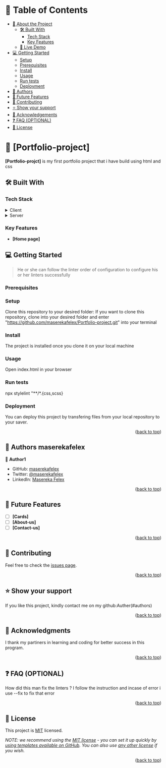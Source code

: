 <a name="readme-top"></a>


# 📗 Table of Contents

- [📖 About the Project](#about-project)
  - [🛠 Built With](#built-with)
    - [Tech Stack](#tech-stack)
    - [Key Features](#key-features)
  - [🚀 Live Demo](#live-demo)
- [💻 Getting Started](#getting-started)
  - [Setup](#setup)
  - [Prerequisites](#prerequisites)
  - [Install](#install)
  - [Usage](#usage)
  - [Run tests](#run-tests)
  - [Deployment](#triangular_flag_on_post-deployment)
- [👥 Authors](#authors)
- [🔭 Future Features](#future-features)
- [🤝 Contributing](#contributing)
- [⭐️ Show your support](#support)
- [🙏 Acknowledgements](#acknowledgements)
- [❓ FAQ (OPTIONAL)](#faq)
- [📝 License](#license)


# 📖 [Portfolio-project] <a name="about-project"></a>

**[Portfolio-projct]** is my first portfolio project that i have build using html and css

## 🛠 Built With <a name="built-with"></a>

### Tech Stack <a name="tech-stack"></a>

<details>
  <summary>Client</summary>
  <ul>
    <li><a href="#">HTML</a></li>
  </ul>
</details>

<details>
  <summary>Server</summary>
  <ul>
    <li><a href="#">CSS</a></li>
  </ul>
</details>


### Key Features <a name="key-features"></a>

- **[Home page]**


## 💻 Getting Started <a name="getting-started"></a>

> He or she can follow the linter order of configuration to configure his or her linters successfully

### Prerequisites

### Setup

Clone this repository to your desired folder:
If you want to clone this repository, clone into your desired folder and enter "https://github.com/maserekafelex/Portfolio-project.git" into your terminal

### Install

The project is installed once you clone it on your local machine

### Usage

Open index.html in your browser
### Run tests

npx stylelint "**/*.{css,scss}

### Deployment

You can deploy this project by transfering files from your local repository to your saver.

<p align="right">(<a href="#readme-top">back to top</a>)</p>


## 👥 Authors <a name="Masereksfelex">maserekafelex</a>

👤 **Author1**

- GitHub: [maserekafelex](https://github.com/githubmaserekafelex)
- Twitter: [@maserekafelex](https://twitter.com/twittermaserekafelex)
- LinkedIn: [Masereka Felex](https://linkedin.com/in/linkedinMaserekafelex)

<p align="right">(<a href="#readme-top">back to top</a>)</p>

## 🔭 Future Features <a name="future-features"></a>

- [ ] **[Cards]**
- [ ] **[About-us]**
- [ ] **[Contact-us]**

<p align="right">(<a href="#readme-top">back to top</a>)</p>


## 🤝 Contributing <a name="contributing"></a>


Feel free to check the [issues page](../../issues/).

<p align="right">(<a href="#readme-top">back to top</a>)</p>


## ⭐️ Show your support <a name="support"></a>


If you like this project, kindly contact me on my github:Auther(#authors)

<p align="right">(<a href="#readme-top">back to top</a>)</p>

## 🙏 Acknowledgments <a name="acknowledgements"></a>

I thank my partiners in learning and coding for better success in this program.

<p align="right">(<a href="#readme-top">back to top</a>)</p>


## ❓ FAQ (OPTIONAL) <a name="faq"></a>
How did this man fix the linters ?
I follow the instruction and incase of error i use --fix to fix that error
<p align="right">(<a href="#readme-top">back to top</a>)</p>

## 📝 License <a name="license"></a>

This project is [MIT](./MIT.md) licensed.

_NOTE: we recommend using the [MIT license](https://choosealicense.com/licenses/mit/) - you can set it up quickly by [using templates available on GitHub](https://docs.github.com/en/communities/setting-up-your-project-for-healthy-contributions/adding-a-license-to-a-repository). You can also use [any other license](https://choosealicense.com/licenses/) if you wish._

<p align="right">(<a href="#readme-top">back to top</a>)</p>